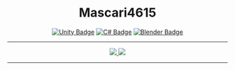 <h1 align = "center">
    Mascari4615
</h1>

<div align = center>
    
[![Unity Badge](https://img.shields.io/badge/Unity-FFFFFF?style=flat&logo=Unity&logoColor=black)](https://Mascari4615.github.io)
[![C# Badge](https://img.shields.io/badge/C%23-684D95?style=flat&logo=c-sharp&logoColor=white)](https://Mascari4615.github.io)
[![Blender Badge](https://img.shields.io/badge/Blender-F5792A?style=flat&logo=Blender&logoColor=white)](https://Mascari4615.github.io)

---

<a href = 'https://solved.ac/mascari4615'>
    <img src="http://mazassumnida.wtf/api/v2/generate_badge?boj=mascari4615">
</a>
<img src="https://github-readme-stats-sigma-five.vercel.app/api?username=Mascari4615&hide=issues,contribs&show_icons=true&theme=city_lights"/>
    
</div>

<!-- ![C++ Badge](https://img.shields.io/badge/C%2B%2B-00599C?style=flat&logo=cplusplus&logoColor=white) -->
<!-- ![Unreal Engine Badge](https://img.shields.io/badge/UnrealEngine-0E1128?style=flat&logo=UnrealEngine&logoColor=white) -->
<!-- ![Blazor Badge](https://img.shields.io/badge/Blazor-512BD4?style=flat&logo=Blazor&logoColor=white) -->
<!-- [![Steam Badge](https://img.shields.io/badge/VRCWorld-USharp-000000?style=flat&logo=Steam&logoColor=white)](https://vrchat.com/home/user/usr_22099a07-e926-4751-85be-e5c9d528b28a) -->

---

<!-- 스타일 참고 : https://zzsza.github.io/development/2020/07/10/make-github-profile-readme/ -->

<!-- 사이트 : https://github.com/anuraghazra/github-readme-stats/blob/master/themes/README.md -->
<!-- 사이트 : https://shields.io/ -->
<!-- 사이트 : https://simpleicons.org/ -->
<!-- 사이트 : https://github.com/simple-icons/simple-icons/blob/develop/slugs.md -->
